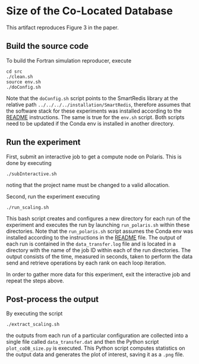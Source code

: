 # Size of the Co-Located Database
This artifact reproduces Figure 3 in the paper.


## Build the source code
To build the Fortran simulation reproducer, execute
```
cd src
./clean.sh
source env.sh
./doConfig.sh
```

Note that the `doConfig.sh` script points to the SmartRedis library at the relative path `../../../../installation/SmartRedis`, therefore assumes that the software stack for these experiments was installed according to the [README](../../../../README.md) instructions. The same is true for the `env.sh` script. Both scripts need to be updated if the Conda env is installed in another directory.

## Run the experiment
First, submit an interactive job to get a compute node on Polaris. This is done by executing
```
./subInteractive.sh
```
 noting that the project name must be changed to a valid allocation.
 
 Second, run the experiment executing
 ```
 ./run_scaling.sh
 ```
 This bash script creates and configures a new directory for each run of the experiment and executes the run by launching `run_polaris.sh` within these directories.
 Note that the `run_polaris.sh` script assumes the Conda env was installed according to the instructions in the [README](../../../../README.md) file.
 The output of each run is contained in the `data_transfer.log` file and is located in a directory with the name of the job ID within each of the run directories. 
 The output consists of the time, measured in seconds, taken to perform the data send and retrieve operations by each rank on each loop iteration.
 
 
 In order to gather more data for this experiment, exit the interactive job and repeat the steps above.
 
 ## Post-process the output
 By executing the script
 ```
 ./extract_scaling.sh
 ```
 the outputs from each run of a particular configuration are collected into a single file called `data_transfer.dat` and then the Python script `plot_coDB_size.py` is executed. 
 This Python script computes statistics on the output data and generates the plot of interest, saving it as a `.png` file.
 
 

